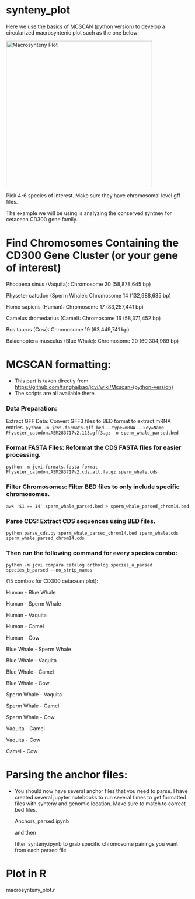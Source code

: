 # synteny_plot
Here we use the basics of MCSCAN (python version) to develop a circularized macrosyntenic plot such as the one below:

<img src="https://github.com/user-attachments/assets/0b5040cd-24a2-434b-ae1b-9854ef52672f" alt="Macrosynteny Plot" width="400"/>

Pick 4-6 species of interest. Make sure they have chromosomal level gff files. 

The example we will be using is analyzing the conserved syntney for cetacean CD300 gene family. 

# Find Chromosomes Containing the CD300 Gene Cluster (or your gene of interest)
Phocoena sinus (Vaquita): Chromosome 20 (58,878,645 bp)

Physeter catodon (Sperm Whale): Chromosome 14 (132,988,635 bp)

Homo sapiens (Human): Chromosome 17 (83,257,441 bp)

Camelus dromedarius (Camel): Chromosome 16 (58,371,452 bp)

Bos taurus (Cow): Chromosome 19 (63,449,741 bp)

Balaenoptera musculus (Blue Whale): Chromosome 20 (60,304,989 bp)

# MCSCAN formatting:
- This part is taken directly from https://github.com/tanghaibao/jcvi/wiki/Mcscan-(python-version)
- The scripts are all available there.
  
### Data Preparation:
Extract GFF Data: Convert GFF3 files to BED format to extract mRNA entries.
`python -m jcvi.formats.gff bed --type=mRNA --key=Name Physeter_catodon.ASM283717v2.113.gff3.gz -o sperm_whale_parsed.bed`

### Format FASTA Files: Reformat the CDS FASTA files for easier processing.
`python -m jcvi.formats.fasta format Physeter_catodon.ASM283717v2.cds.all.fa.gz sperm_whale.cds`

### Filter Chromosomes: Filter BED files to only include specific chromosomes.
`awk '$1 == 14' sperm_whale_parsed.bed > sperm_whale_parsed_chrom14.bed`

### Parse CDS: Extract CDS sequences using BED files.
`python parse_cds.py sperm_whale_parsed_chrom14.bed sperm_whale.cds sperm_whale_parsed_chrom14.cds`

### Then run the following command for every species combo: 
`python -m jcvi.compara.catalog ortholog species_a_parsed species_b_parsed --no_strip_names `

(15 combos for CD300 cetacean plot): 

Human - Blue Whale 

Human - Sperm Whale

Human - Vaquita

Human - Camel

Human - Cow

Blue Whale - Sperm Whale

Blue Whale - Vaquita

Blue Whale - Camel

Blue Whale - Cow

Sperm Whale - Vaquita

Sperm Whale - Camel

Sperm Whale - Cow

Vaquita - Camel

Vaquita - Cow 

Camel - Cow 


# Parsing the anchor files: 
- You should now have several anchor files that you need to parse. I have created several jupyter notebooks to run several times to get formatted files with synteny and genomic location. Make sure to match to correct bed files.

  Anchors_parsed.ipynb

  and then

  filter_synteny.ipynb to grab specific chromosome pairings you want from each parsed file

# Plot in R
macrosynteny_plot.r







